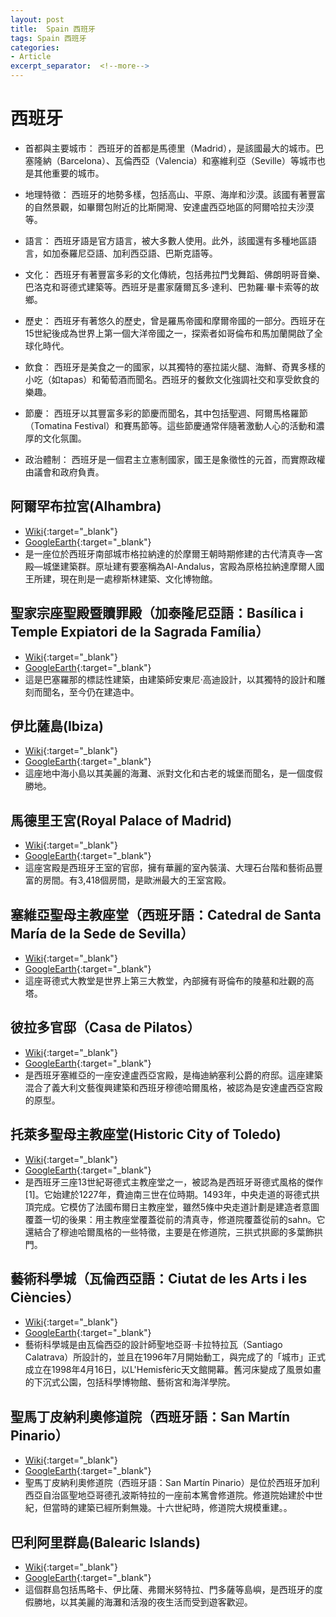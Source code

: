 ```yaml
---
layout: post
title:  Spain 西班牙
tags: Spain 西班牙 
categories:
- Article
excerpt_separator:  <!--more-->
---
```

# 西班牙
- 首都與主要城市： 西班牙的首都是馬德里（Madrid），是該國最大的城市。巴塞隆納（Barcelona）、瓦倫西亞（Valencia）和塞維利亞（Seville）等城市也是其他重要的城市。

- 地理特徵： 西班牙的地勢多樣，包括高山、平原、海岸和沙漠。該國有著豐富的自然景觀，如畢爾包附近的比斯開灣、安達盧西亞地區的阿爾哈拉夫沙漠等。

- 語言： 西班牙語是官方語言，被大多數人使用。此外，該國還有多種地區語言，如加泰羅尼亞語、加利西亞語、巴斯克語等。

- 文化： 西班牙有著豐富多彩的文化傳統，包括弗拉門戈舞蹈、佛朗明哥音樂、巴洛克和哥德式建築等。西班牙是畫家薩爾瓦多·達利、巴勃羅·畢卡索等的故鄉。

- 歷史： 西班牙有著悠久的歷史，曾是羅馬帝國和摩爾帝國的一部分。西班牙在15世紀後成為世界上第一個大洋帝國之一，探索者如哥倫布和馬加蘭開啟了全球化時代。

- 飲食： 西班牙是美食之一的國家，以其獨特的塞拉諾火腿、海鮮、奇異多樣的小吃（如tapas）和葡萄酒而聞名。西班牙的餐飲文化強調社交和享受飲食的樂趣。

- 節慶： 西班牙以其豐富多彩的節慶而聞名，其中包括聖週、阿爾馬格羅節（Tomatina Festival）和賽馬節等。這些節慶通常伴隨著激動人心的活動和濃厚的文化氛圍。

- 政治體制： 西班牙是一個君主立憲制國家，國王是象徵性的元首，而實際政權由議會和政府負責。

## 阿爾罕布拉宮(Alhambra)
- [Wiki](https://zh.wikipedia.org/wiki/阿爾罕布拉宮 "Wiki"){:target="_blank"} 
- [GoogleEarth](https://earth.google.com/web/search/%e8%a5%bf%e7%8f%ad%e7%89%99%e6%a0%bc%e6%8b%89%e7%b4%8d%e9%81%94+Calle+Real+de+la+Alhambra,+%e9%98%bf%e5%b0%94%e7%bd%95%e5%b8%83%e6%8b%89%e5%ae%ab/@37.17789512,-3.58716746,766.53302666a,1128.28562954d,34.99999938y,2.25988301h,67.68344386t,360r/ "GoogleEarth"){:target="_blank"} 
- 是一座位於西班牙南部城市格拉納達的於摩爾王朝時期修建的古代清真寺—宮殿—城堡建築群。原址建有要塞稱為Al-Andalus，宮殿為原格拉納達摩爾人國王所建，現在則是一處穆斯林建築、文化博物館。

## 聖家宗座聖殿暨贖罪殿（加泰隆尼亞語：Basílica i Temple Expiatori de la Sagrada Família）
- [Wiki](https://zh.wikipedia.org/zh-tw/%E5%9C%A3%E5%AE%B6%E5%A0%82 "Wiki"){:target="_blank"} 
- [GoogleEarth](https://earth.google.com/web/search/Sagrada+Familia/@41.40311957,2.17461958,53.26895279a,821.48708439d,34.99999968y,-3.4698184h,58.1525098t,359.99999921r/ "GoogleEarth"){:target="_blank"} 
- 這是巴塞羅那的標誌性建築，由建築師安東尼·高迪設計，以其獨特的設計和雕刻而聞名，至今仍在建造中。

## 伊比薩島(Ibiza)
- [Wiki](https://zh.wikipedia.org/wiki/伊比薩島 "Wiki"){:target="_blank"} 
- [GoogleEarth](https://earth.google.com/web/search/Ibiza/@38.96303144,1.41617822,100.69084063a,76339.96630087d,34.9999685y,-2.83162901h,51.66928134t,0r/ "GoogleEarth"){:target="_blank"} 
- 這座地中海小島以其美麗的海灘、派對文化和古老的城堡而聞名，是一個度假勝地。

## 馬德里王宮(Royal Palace of Madrid)
- [Wiki](https://zh.wikipedia.org/wiki/馬德里王宮 "Wiki"){:target="_blank"} 
- [GoogleEarth](https://earth.google.com/web/search/Royal+Palace+of+Madrid/@40.41792036,-3.7148467,661.70760012a,1055.58732765d,34.99999944y,-16.57337482h,66.24840595t,0r/ "GoogleEarth"){:target="_blank"} 
- 這座宮殿是西班牙王室的官邸，擁有華麗的室內裝潢、大理石台階和藝術品豐富的房間。有3,418個房間，是歐洲最大的王室宮殿。

## 塞維亞聖母主教座堂（西班牙語：Catedral de Santa María de la Sede de Sevilla）
- [Wiki](https://zh.wikipedia.org/zh-tw/%E5%A1%9E%E7%BB%B4%E5%88%A9%E4%BA%9A%E4%B8%BB%E6%95%99%E5%BA%A7%E5%A0%82 "Wiki"){:target="_blank"} 
- [GoogleEarth](https://earth.google.com/web/search/Cathedral+of+Saint+Mary+of+the+See/@37.38543777,-5.99294098,42.59080395a,870.51521658d,34.99999984y,-34.747506h,73.30109001t,0r/ "GoogleEarth"){:target="_blank"} 
- 這座哥德式大教堂是世界上第三大教堂，內部擁有哥倫布的陵墓和壯觀的高塔。

## 彼拉多官邸（Casa de Pilatos）
- [Wiki](https://zh.wikipedia.org/zh-tw/%E5%BD%BC%E6%8B%89%E5%A4%9A%E5%AE%98%E9%82%B8 "Wiki"){:target="_blank"} 
- [GoogleEarth](https://earth.google.com/web/search/Casa+de+Pilatos/@37.39044858,-5.9870349,27.57667448a,515.35707392d,35y,1.65896152h,59.46435479t,-0r/ "GoogleEarth"){:target="_blank"} 
- 是西班牙塞維亞的一座安達盧西亞宮殿，是梅迪納塞利公爵的府邸。這座建築混合了義大利文藝復興建築和西班牙穆德哈爾風格，被認為是安達盧西亞宮殿的原型。

## 托萊多聖母主教座堂(Historic City of Toledo)
- [Wiki](https://zh.wikipedia.org/zh-tw/%E6%89%98%E8%8E%B1%E5%A4%9A%E4%B8%BB%E6%95%99%E5%BA%A7%E5%A0%82 "Wiki"){:target="_blank"} 
- [GoogleEarth](https://earth.google.com/web/search/Toledo,+%e8%a5%bf%e7%8f%ad%e7%89%99/@39.85700547,-4.02388872,532.17286223a,338.85179759d,35y,-0.78753469h,62.33856044t,0r/  "GoogleEarth"){:target="_blank"} 
- 是西班牙三座13世紀哥德式主教座堂之一，被認為是西班牙哥德式風格的傑作[1]。它始建於1227年，費迪南三世在位時期。1493年，中央走道的哥德式拱頂完成。它模仿了法國布爾日主教座堂，雖然5條中央走道計劃是建造者意圖覆蓋一切的後果：用主教座堂覆蓋從前的清真寺，修道院覆蓋從前的sahn。它還結合了穆迪哈爾風格的一些特徵，主要是在修道院，三拱式拱廊的多葉飾拱門。

## 藝術科學城（瓦倫西亞語：Ciutat de les Arts i les Ciències）
- [Wiki](https://zh.wikipedia.org/zh-tw/%E8%97%9D%E8%A1%93%E7%A7%91%E5%AD%B8%E5%9F%8E "Wiki"){:target="_blank"} 
- [GoogleEarth](https://earth.google.com/web/search/City+of+Arts+and+Sciences/@39.4570702,-0.35308034,3.02268631a,2242.4607366d,35y,3.65048852h,63.66193749t,0r/ "GoogleEarth"){:target="_blank"} 
- 藝術科學城是由瓦倫西亞的設計師聖地亞哥·卡拉特拉瓦（Santiago Calatrava）所設計的，並且在1996年7月開始動工，與完成了的「城市」正式成立在1998年4月16日，以L'Hemisfèric天文館開幕。舊河床變成了風景如畫的下沉式公園，包括科學博物館、藝術宮和海洋學院。

## 聖馬丁皮納利奧修道院（西班牙語：San Martín Pinario）
- [Wiki](https://zh.wikipedia.org/zh-tw/%E8%81%96%E9%A6%AC%E4%B8%81%E7%9A%AE%E7%B4%8D%E5%88%A9%E5%A5%A7%E4%BF%AE%E9%81%93%E9%99%A2 "Wiki"){:target="_blank"} 
- [GoogleEarth](https://earth.google.com/web/search/Cathedral+of+Santiago+de+Compostela/@42.88049095,-8.54547911,249.13164385a,876.02286316d,34.9999996y,-7.78311405h,53.9432741t,0r/ "GoogleEarth"){:target="_blank"} 
- 聖馬丁皮納利奧修道院（西班牙語：San Martín Pinario）是位於西班牙加利西亞自治區聖地亞哥德孔波斯特拉的一座前本篤會修道院。修道院始建於中世紀，但當時的建築已經所剩無幾。十六世紀時，修道院大規模重建。。

## 巴利阿里群島(Balearic Islands)
- [Wiki](https://zh.wikipedia.org/wiki/巴利阿里群島 "Wiki"){:target="_blank"} 
- [GoogleEarth](https://earth.google.com/web/search/Balearic+Islands "GoogleEarth"){:target="_blank"} 
- 這個群島包括馬略卡、伊比薩、弗爾米努特拉、門多薩等島嶼，是西班牙的度假勝地，以其美麗的海灘和活潑的夜生活而受到遊客歡迎。

